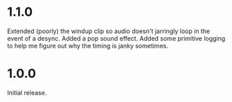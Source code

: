 # 1.1.0
Extended (poorly) the windup clip so audio doesn't jarringly loop in the event of a desync. Added a pop sound effect. Added some primitive logging to help me figure out why the timing is janky sometimes.

# 1.0.0
Initial release.